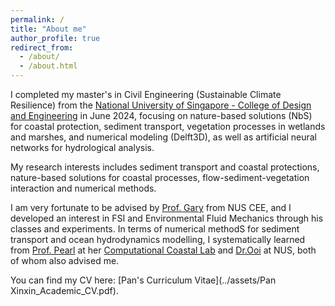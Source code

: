 ```yaml
---
permalink: /
title: "About me"
author_profile: true
redirect_from: 
  - /about/
  - /about.html
---
```


I completed my master's in Civil Engineering (Sustainable Climate Resilience) from the [National University of Singapore - College of Design and Engineering](https://cde.nus.edu.sg/cee/) in June 2024, focusing on nature-based solutions (NbS) for coastal protection, sediment transport, vegetation processes in wetlands and marshes, and numerical modeling (Delft3D), as well as artificial neural networks for hydrological analysis. 

My research interests includes sediment transport and coastal protections, nature-based solutions for coastal processes, flow-sediment-vegetation interaction and numerical methods. 

I am very fortunate to be advised by [Prof. Gary](https://www.garylei.com/) from NUS CEE, and I developed an interest in FSI and Environmental Fluid Mechanics through his classes and experiments. In terms of numerical methodS for sediment transport and ocean hydrodynamics modelling, I systematically learned from [Prof. Pearl](https://cde.nus.edu.sg/cee/staff/li-yuzhu-pearl/) at her [Computational Coastal Lab](https://nus-ccl.com/) and [Dr.Ooi](https://cde.nus.edu.sg/cee/staff/ooi-seng-keat/) at NUS, both of whom also advised me.

You can find my CV here: [Pan's Curriculum Vitae](../assets/Pan Xinxin_Academic_CV.pdf).
